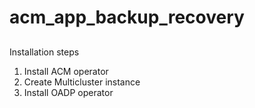 # acm_app_backup_recovery

##

Installation steps

1. Install ACM operator
2. Create Multicluster instance
3. Install OADP operator

